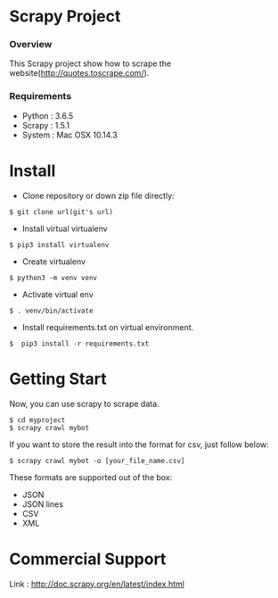 # Scrapy Project

### Overview
This Scrapy project show how to scrape the website(http://quotes.toscrape.com/).

### Requirements
* Python : 3.6.5
* Scrapy : 1.5.1
* System : Mac OSX 10.14.3


# Install
* Clone repository or down zip file directly:
````
$ git clone url(git's url)
````
* Install virtual virtualenv
````
$ pip3 install virtualenv
````
* Create virtualenv
````
$ python3 -m venv venv
````
* Activate virtual env
````
$ . venv/bin/activate
````
* Install requirements.txt on virtual environment.
````
$  pip3 install -r requirements.txt
````

# Getting Start
Now, you can use scrapy to scrape data.
````
$ cd myproject
$ scrapy crawl mybot
````
If you want to store the result into the format for csv, just follow below:
````
$ scrapy crawl mybot -o [your_file_name.csv]
````
These formats are supported out of the box: 
* JSON
* JSON lines
* CSV
* XML

# Commercial Support
Link : http://doc.scrapy.org/en/latest/index.html

